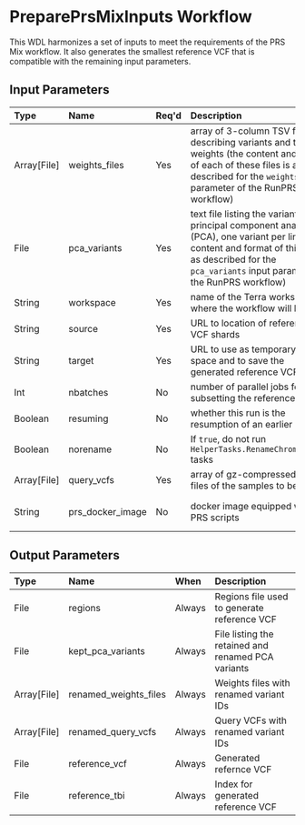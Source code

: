 # PreparePrsMixInputs Workflow

This WDL harmonizes a set of inputs to meet the requirements of the
PRS Mix workflow.  It also generates the smallest reference VCF that
is compatible with the remaining input parameters.

## Input Parameters

| Type        | Name             | Req'd | Description | Default Value |
| :---        | :---             | :---  | :---        | :---          |
| Array[File] | weights_files    | Yes   | array of 3-column TSV files describing variants and their weights (the content and format of each of these files is as described for the <code>weights</code> input parameter of the RunPRS workflow) | |
| File        | pca_variants     | Yes   | text file listing the variants for principal component analysis (PCA), one variant per line (the content and format of this file is as described for the <code>pca_variants</code> input parameter of the RunPRS workflow) | |
| String      | workspace        | Yes   | name of the Terra workspace where the workflow will be run | |
| String      | source           | Yes   | URL to location of reference VCF shards | |
| String      | target           | Yes   | URL to use as temporary work space and to save the generated reference VCF | |
| Int         | nbatches         | No    | number of parallel jobs for subsetting the reference shards | 500 |
| Boolean     | resuming         | No    | whether this run is the resumption of an earlier run | false |
| Boolean     | norename         | No    | If `true`, do not run `HelperTasks.RenameChromosomes*` tasks | false |
| Array[File] | query_vcfs       | Yes   | array of gz-compressed VCF files of the samples to be scored | |
| String      | prs_docker_image | No    | docker image equipped with PRS scripts | "us-central1-docker.pkg.dev/mgb-lmm-gcp-infrast-1651079146/mgbpmbiofx/prs:20250401" |

## Output Parameters

| Type        | Name                  | When   | Description |
| :---        | :---                  | :---   | :---        |
| File        | regions               | Always | Regions file used to generate reference VCF |
| File        | kept_pca_variants     | Always | File listing the retained and renamed PCA variants |
| Array[File] | renamed_weights_files | Always | Weights files with renamed variant IDs |
| Array[File] | renamed_query_vcfs    | Always | Query VCFs with renamed variant IDs |
| File        | reference_vcf         | Always | Generated refernce VCF |
| File        | reference_tbi         | Always | Index for generated reference VCF |

